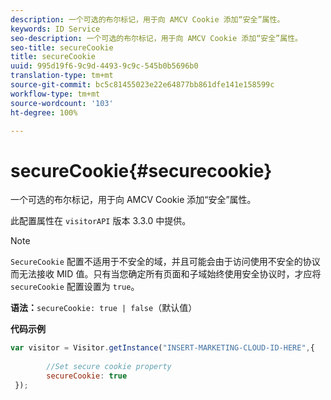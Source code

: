 ```yaml
---
description: 一个可选的布尔标记，用于向 AMCV Cookie 添加“安全”属性。
keywords: ID Service
seo-description: 一个可选的布尔标记，用于向 AMCV Cookie 添加“安全”属性。
seo-title: secureCookie
title: secureCookie
uuid: 995d19f6-9c9d-4493-9c9c-545b0b5696b0
translation-type: tm+mt
source-git-commit: bc5c81455023e22e64877bb861dfe141e158599c
workflow-type: tm+mt
source-wordcount: '103'
ht-degree: 100%

---
```



# secureCookie{#securecookie}

一个可选的布尔标记，用于向 AMCV Cookie 添加“安全”属性。

此配置属性在 `visitorAPI` 版本 3.3.0 中提供。

>[!NOTE]
>
>`SecureCookie` 配置不适用于不安全的域，并且可能会由于访问使用不安全的协议而无法接收 MID 值。只有当您确定所有页面和子域始终使用安全协议时，才应将 `secureCookie` 配置设置为 `true`。

**语法：**`secureCookie: true | false`（默认值）

**代码示例**

```js
var visitor = Visitor.getInstance("INSERT-MARKETING-CLOUD-ID-HERE",{ 
 
        //Set secure cookie property 
        secureCookie: true 
 });
```

